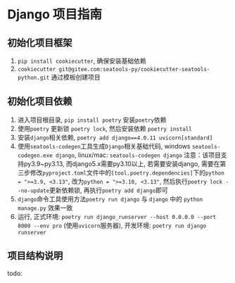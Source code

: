 # Django 项目指南

## 初始化项目框架
1. `pip install cookiecutter`, 确保安装基础依赖
2. `cookiecutter git@gitee.com:seatools-py/cookiecutter-seatools-python.git` 通过模板创建项目

## 初始化项目依赖
1. 进入项目根目录, `pip install poetry` 安装`poetry`依赖
2. 使用`poetry` 更新锁 `poetry lock`, 然后安装依赖 `poetry install`
3. 安装`django`相关依赖, `poetry add django==4.0.11 uvicorn[standard]`
4. 使用`seatools-codegen`工具生成`Django`相关基础代码, windows `seatools-codegen.exe django`, linux/mac: `seatools-codegen django` 
注意：该项目支持py3.9~py3.13, 而django5.x需要py3.10以上, 若需要安装django, 需要在第三步修改`pyproject.toml`文件中的`[tool.poetry.dependencies]`下的`python = ">=3.9, <3.13"`, 改为`python = ">=3.10, <3.13"`, 然后执行`poetry lock --no-update`更新依赖锁, 再执行`poetry add django`即可
5. `django`命令工具使用方法`poetry run django` 与 `django` 中的 `python manage.py` 效果一致 
6. 运行, 正式环境: `poetry run django_runserver --host 0.0.0.0 --port 8000 --env pro` (使用`uvicorn`服务器), 开发环境: `poetry run django runserver`

## 项目结构说明
todo:
